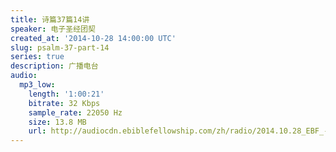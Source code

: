 ```yaml
---
title: 诗篇37篇14讲
speaker: 电子圣经团契
created_at: '2014-10-28 14:00:00 UTC'
slug: psalm-37-part-14
series: true
description: 广播电台
audio:
  mp3_low:
    length: '1:00:21'
    bitrate: 32 Kbps
    sample_rate: 22050 Hz
    size: 13.8 MB
    url: http://audiocdn.ebiblefellowship.com/zh/radio/2014.10.28_EBF_-_Psalm_37_Part_14.mp3
---
```

